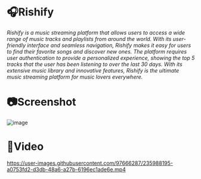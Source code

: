 # 🎧Rishify

*Rishify is a music streaming platform that allows users to access a wide range of music tracks and playlists from around the world. With its user-friendly interface and seamless navigation, Rishify makes it easy for users to find their favorite songs and discover new ones. The platform requires user authentication to provide a personalized experience, showing the top 5 tracks that the user has been listening to over the last 30 days. With its extensive music library and innovative features, Rishify is the ultimate music streaming platform for music lovers everywhere.*

# 📷Screenshot
![image](https://user-images.githubusercontent.com/97666287/235988576-a4c1a589-e56b-4564-9203-3533fd353148.png)

# 🎥Video
https://user-images.githubusercontent.com/97666287/235988195-a0753fd2-d3db-48a6-a27b-6196ec1ade6e.mp4
